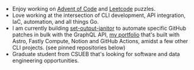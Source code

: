 - Enjoy working on [Advent of Code](https://github.com/arunsathiya/adventofcode) and [Leetcode](https://github.com/arunsathiya/leetcode) puzzles.
- Love working at the intersection of CLI development, API integration, IaC, automation, and all things Go.
- I am currently building [set-output-janitor](https://github.com/arunsathiya/set-output-janitor) to automate specific GitHub patches in bulk with the GraphQL API, [my portfolio](https://github.com/arunsathiya/portfolio) that's built with Astro, Fastly Compute, Notion and GitHub Actions, amidst a few other CLI projects. (see pinned repositories below)
- Graduate student from CSUEB that's looking for software and data engineering opportunities.
